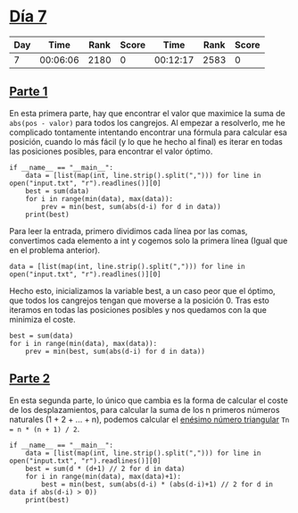# [Día 7](./)
| Day | Time     | Rank | Score | Time     | Rank | Score |
|-----|----------|------|-------|----------|------|-------|
| 7   | 00:06:06 | 2180 | 0     | 00:12:17 | 2583 | 0     |

## [Parte 1](./Sol1.py)
En esta primera parte, hay que encontrar el valor que maximice la suma de ```abs(pos - valor)``` para todos
los cangrejos. Al empezar a resolverlo, me he complicado tontamente intentando encontrar una fórmula para
calcular esa posición, cuando lo más fácil (y lo que he hecho al final) es iterar en todas las posiciones
posibles, para encontrar el valor óptimo.
```python3
if __name__ == "__main__":
    data = [list(map(int, line.strip().split(","))) for line in open("input.txt", "r").readlines()][0]
    best = sum(data)
    for i in range(min(data), max(data)):
        prev = min(best, sum(abs(d-i) for d in data))
    print(best)
```

Para leer la entrada, primero dividimos cada línea por las comas, convertimos cada elemento a int y cogemos
solo la primera línea (Igual que en el problema anterior).
```python3
data = [list(map(int, line.strip().split(","))) for line in open("input.txt", "r").readlines()][0]
```

Hecho esto, inicializamos la variable best, a un caso peor que el óptimo, que todos los cangrejos tengan que
moverse a la posición 0. Tras esto iteramos en todas las posiciones posibles y nos quedamos con la que minimiza
el coste.
```python3
best = sum(data)
for i in range(min(data), max(data)):
    prev = min(best, sum(abs(d-i) for d in data))
```

## [Parte 2](./Sol2.py)
En esta segunda parte, lo único que cambia es la forma de calcular el coste de los desplazamientos, para
calcular la suma de los n primeros números naturales (1 + 2 + ... + n), podemos calcular el [enésimo número
triangular](https://es.wikipedia.org/wiki/N%C3%BAmero_triangular) ```Tn = n * (n + 1) / 2```.
```python3
if __name__ == "__main__":
    data = [list(map(int, line.strip().split(","))) for line in open("input.txt", "r").readlines()][0]
    best = sum(d * (d+1) // 2 for d in data)
    for i in range(min(data), max(data)+1):
        best = min(best, sum(abs(d-i) * (abs(d-i)+1) // 2 for d in data if abs(d-i) > 0))
    print(best)
```
